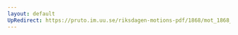 ```yaml
---
layout: default
UpRedirect: https://pruto.im.uu.se/riksdagen-motions-pdf/1868/mot_1868__ak__298/mot_1868__ak__298-001.pdf
---
```

